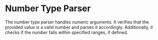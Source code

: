 # Number Type Parser

The number type parser handles numeric arguments. It verifies that the provided
value is a valid number and parses it accordingly. Additionally, it checks if
the number falls within specified ranges, if defined.
